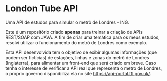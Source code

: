 # London Tube API
Uma API de estudos para simular o metrô de Londres - ING.

Este é um repositório criado <strong>apenas</strong> para treinar a criação de APIs REST/SOAP com JAVA. A fim de criar uma temática para os meus estudos, resolvi utilizar o funcionamento do metrô de Londres como exemplo. 

Esta API desenvolvida tem o objetivo de exibir algumas informações (que podem ser fictícias) de estações, linhas e zonas do metrô de Londres (Inglaterra), para alimentar um front-end que será criado em breve. Caso tenha o interesse de verificar a API real que representa o metro de Londres, o próprio governo disponibiliza ela no site https://api-portal.tfl.gov.uk/.
